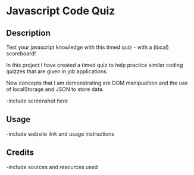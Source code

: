 # Javascript Code Quiz

## Description

Test your javascript knowledge with this timed quiz - with a (local) scoreboard!

In this project I have created a timed quiz to help practice similar coding quizzes that are given in job applications. 

New concepts that I am demonstrating are DOM manipualtion and the use of localStorage and JSON to store data. 

-include screenshot here

## Usage

-include website link and usage instructions

## Credits

-include sources and resources used
